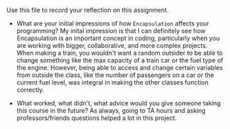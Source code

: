 Use this file to record your reflection on this assignment.

- What are your initial impressions of how `Encapsulation` affects your programming?
    My inital impression is that I can definitely see how Encapsulation is an important concept in coding, particularly when you are working with bigger, collaborative, and more complex projects. When making a train, you wouldn't want a random outsider to be able to change something like the max capacity of a train car or the fuel type of the engine. However, being able to access and change certain variables from outside the class, like the number of passengers on a car or the current fuel level, was integral in making the other classes function correctly.

- What worked, what didn't, what advice would you give someone taking this course in the future?
    As always, going to TA hours and asking professors/friends questions helped a lot in this project. 
